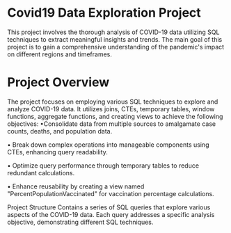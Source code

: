 # Covid19 Data Exploration Project
This project involves the thorough analysis of COVID-19 data utilizing SQL techniques to extract meaningful insights and trends. The main goal of this project is to gain a comprehensive understanding of the pandemic's impact on different regions and timeframes.

# Project Overview
The project focuses on employing various SQL techniques to explore and analyze COVID-19 data. It utilizes joins, CTEs, temporary tables, window functions, aggregate functions, and creating views to achieve the following objectives: •Consolidate data from multiple sources to amalgamate case counts, deaths, and population data.

• Break down complex operations into manageable components using CTEs, enhancing query readability.

• Optimize query performance through temporary tables to reduce redundant calculations.

• Enhance reusability by creating a view named "PercentPopulationVaccinated" for vaccination percentage calculations.

Project Structure
Contains a series of SQL queries that explore various aspects of the COVID-19 data. Each query addresses a specific analysis objective, demonstrating different SQL techniques.
